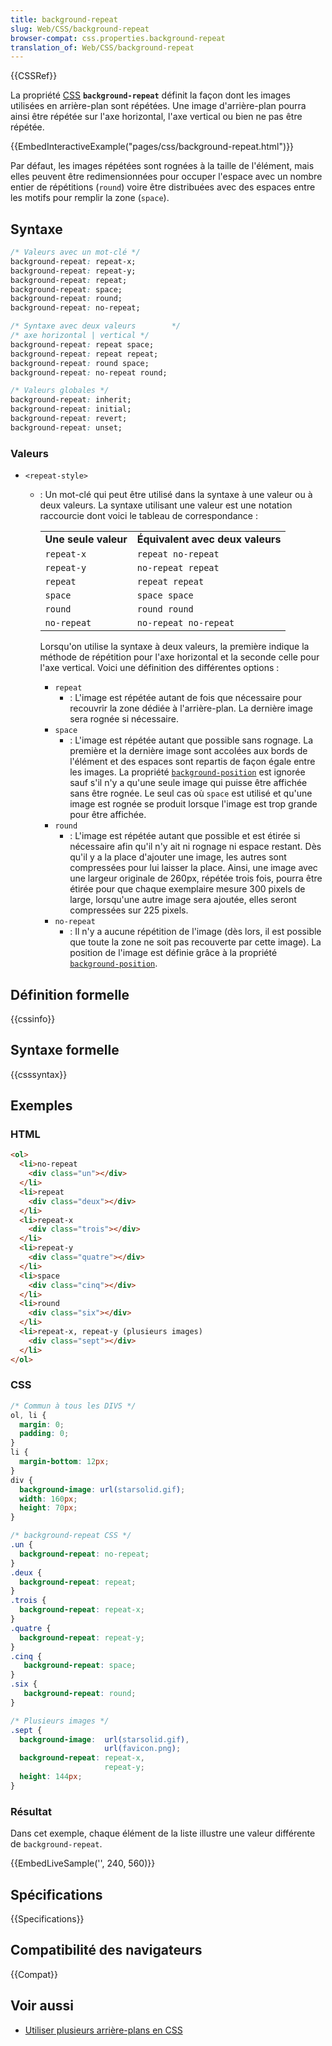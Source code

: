 ```yaml
---
title: background-repeat
slug: Web/CSS/background-repeat
browser-compat: css.properties.background-repeat
translation_of: Web/CSS/background-repeat
---
```

{{CSSRef}}

La propriété [CSS](/fr/docs/Web/CSS) **`background-repeat`** définit la façon dont les images utilisées en arrière-plan sont répétées. Une image d'arrière-plan pourra ainsi être répétée sur l'axe horizontal, l'axe vertical ou bien ne pas être répétée.

{{EmbedInteractiveExample("pages/css/background-repeat.html")}}

Par défaut, les images répétées sont rognées à la taille de l'élément, mais elles peuvent être redimensionnées pour occuper l'espace avec un nombre entier de répétitions (`round`) voire être distribuées avec des espaces entre les motifs pour remplir la zone (`space`).

## Syntaxe

```css
/* Valeurs avec un mot-clé */
background-repeat: repeat-x;
background-repeat: repeat-y;
background-repeat: repeat;
background-repeat: space;
background-repeat: round;
background-repeat: no-repeat;

/* Syntaxe avec deux valeurs        */
/* axe horizontal | vertical */
background-repeat: repeat space;
background-repeat: repeat repeat;
background-repeat: round space;
background-repeat: no-repeat round;

/* Valeurs globales */
background-repeat: inherit;
background-repeat: initial;
background-repeat: revert;
background-repeat: unset;
```

### Valeurs

- `<repeat-style>`

  - : Un mot-clé qui peut être utilisé dans la syntaxe à une valeur ou à deux valeurs. La syntaxe utilisant une valeur est une notation raccourcie dont voici le tableau de correspondance&nbsp;:

    <table class="standard-table">
      <tbody>
        <tr>
          <td><strong>Une seule valeur</strong></td>
          <td><strong>Équivalent avec deux valeurs</strong></td>
        </tr>
        <tr>
          <td><code>repeat-x</code></td>
          <td><code>repeat no-repeat</code></td>
        </tr>
        <tr>
          <td><code>repeat-y</code></td>
          <td><code>no-repeat repeat</code></td>
        </tr>
        <tr>
          <td><code>repeat</code></td>
          <td><code>repeat repeat</code></td>
        </tr>
        <tr>
          <td><code>space</code></td>
          <td><code>space space</code></td>
        </tr>
        <tr>
          <td><code>round</code></td>
          <td><code>round round</code></td>
        </tr>
        <tr>
          <td><code>no-repeat</code></td>
          <td><code>no-repeat no-repeat</code></td>
        </tr>
      </tbody>
    </table>

    Lorsqu'on utilise la syntaxe à deux valeurs, la première indique la méthode de répétition pour l'axe horizontal et la seconde celle pour l'axe vertical. Voici une définition des différentes options&nbsp;:

    - `repeat`
      - : L'image est répétée autant de fois que nécessaire pour recouvrir la zone dédiée à l'arrière-plan. La dernière image sera rognée si nécessaire.
    - `space`
      - : L'image est répétée autant que possible sans rognage. La première et la dernière image sont accolées aux bords de l'élément et des espaces sont repartis de façon égale entre les images. La propriété [`background-position`](/fr/docs/Web/CSS/background-position) est ignorée sauf s'il n'y a qu'une seule image qui puisse être affichée sans être rognée. Le seul cas où `space` est utilisé et qu'une image est rognée se produit lorsque l'image est trop grande pour être affichée.
    - `round`
      - : L'image est répétée autant que possible et est étirée si nécessaire afin qu'il n'y ait ni rognage ni espace restant. Dès qu'il y a la place d'ajouter une image, les autres sont compressées pour lui laisser la place. Ainsi, une image avec une largeur originale de 260px, répétée trois fois, pourra être étirée pour que chaque exemplaire mesure 300 pixels de large, lorsqu'une autre image sera ajoutée, elles seront compressées sur 225 pixels.
    - `no-repeat`
      - : Il n'y a aucune répétition de l'image (dès lors, il est possible que toute la zone ne soit pas recouverte par cette image). La position de l'image est définie grâce à la propriété [`background-position`](/fr/docs/Web/CSS/background-position).

## Définition formelle

{{cssinfo}}

## Syntaxe formelle

{{csssyntax}}

## Exemples

### HTML

```html
<ol>
  <li>no-repeat
    <div class="un"></div>
  </li>
  <li>repeat
    <div class="deux"></div>
  </li>
  <li>repeat-x
    <div class="trois"></div>
  </li>
  <li>repeat-y
    <div class="quatre"></div>
  </li>
  <li>space
    <div class="cinq"></div>
  </li>
  <li>round
    <div class="six"></div>
  </li>
  <li>repeat-x, repeat-y (plusieurs images)
    <div class="sept"></div>
  </li>
</ol>
```

### CSS

```css
/* Commun à tous les DIVS */
ol, li {
  margin: 0;
  padding: 0;
}
li {
  margin-bottom: 12px;
}
div {
  background-image: url(starsolid.gif);
  width: 160px;
  height: 70px;
}

/* background-repeat CSS */
.un {
  background-repeat: no-repeat;
}
.deux {
  background-repeat: repeat;
}
.trois {
  background-repeat: repeat-x;
}
.quatre {
  background-repeat: repeat-y;
}
.cinq {
   background-repeat: space;
}
.six {
   background-repeat: round;
}

/* Plusieurs images */
.sept {
  background-image:  url(starsolid.gif),
                     url(favicon.png);
  background-repeat: repeat-x,
                     repeat-y;
  height: 144px;
}
```

### Résultat

Dans cet exemple, chaque élément de la liste illustre une valeur différente de `background-repeat`.

{{EmbedLiveSample('', 240, 560)}}

## Spécifications

{{Specifications}}

## Compatibilité des navigateurs

{{Compat}}

## Voir aussi

- [Utiliser plusieurs arrière-plans en CSS](/fr/docs/Web/CSS/CSS_Backgrounds_and_Borders/Using_multiple_backgrounds)
